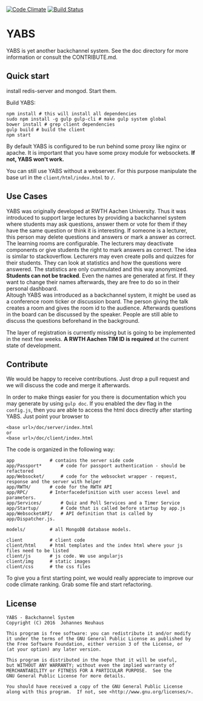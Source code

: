 [![Code Climate](https://codeclimate.com/repos/553cbb63e30ba00a38006646/badges/e059755cfd07f9faef88/gpa.svg)](https://codeclimate.com/repos/553cbb63e30ba00a38006646/feed)
[![Build Status](https://travis-ci.org/j0h/YABS.svg?branch=master)](https://travis-ci.org/j0h/YABS)

# YABS

YABS is yet another backchannel system. See the doc directory for more information or consult the CONTRIBUTE.md.

## Quick start

install redis-server and mongod. Start them.


Build YABS:

```shell
npm install # this will install all dependencies
sudo npm install -g gulp gulp-cli # make gulp system global
bower install # grep client dependencies
gulp build # build the client
npm start
```

By default YABS is configured to be run behind some proxy like nginx or apache. It is 
important that you have some proxy module for websockets. **If not, YABS won't work.**  

You can still use YABS without a webserver. For this purpose manipulate the base url in the
`client/html/index.html` to `/`.

## Use Cases
YABS was originally developed at RWTH Aachen University. Thus it was introduced to support
large lectures by providing a backchannel system where students may ask questions, answer them
or vote for them if they have the same question or think it is interesting. 
If someone is a lecturer, this person may delete questions and answers or mark a answer as correct.
The learning rooms are configurable. The lecturers may deactivate components or give students the
right to mark answers as correct. The idea is similar to stackoverflow. Lecturers may even
create polls and quizzes for their students. They can look at statistics and how the questions were 
answered. The statistics are only cummulated and this way anonymized. **Students can not be tracked**.
Even the names are generated at first. If they want to change their names afterwards, they 
are free to do so in their personal dashboard.  
Altough YABS was introduced as a backchannel system, it might be used as a conference room ticker or
discussion board. The person giving the talk creates a room and gives the room id to the audience.
Afterwards questions in the board can be discussed by the speaker. People are still able to discuss
the questions beforehand in the background.  

The layer of registration is currently missing but is going to be implemented in the next few weeks.
**A RWTH Aachen TIM ID is required** at the current state of development.

## Contribute
We would be happy to receive contributions. Just drop a pull request and we will discuss 
the code and merge it afterwards.  

In order to make things easier for you there is documentation which you may generate by using
`gulp doc`. If you enabled the dev flag in the `config.js`, then you are able to access the 
html docs directly after starting YABS. Just point your browser to 
```
<base url>/doc/server/index.html
or
<base url>/doc/client/index.html
```

The code is organized in the following way:
```
app 			# contains the server side code
app/Passport*		# code for passport authentication - should be refactored
app/Websocket/		# code for the websocket wrapper - request, response and the server with helper
app/RWTH/		# code for the RWTH API
app/RPC/		# Interfacedefinition with user access level and parameters. 
app/Services/		# Quiz and Poll Services and a Timer Service
app/Startup/		# Code that is called before startup by app.js
app/WebsocketAPI/	# API definition that is called by app/Dispatcher.js.

models/			# all MongoDB database models.

client			# client code
client/html		# html templates and the index html where your js files need to be listed
client/js		# js code. We use angularjs
client/img		# static images
client/css		# the css files
```
To give you a first starting point, we would really appreciate to improve our code climate ranking. 
Grab some file and start refactoring.

## License

```
YABS - Backchannel System
Copyright (C) 2016  Johannes Neuhaus

This program is free software: you can redistribute it and/or modify
it under the terms of the GNU General Public License as published by
the Free Software Foundation, either version 3 of the License, or
(at your option) any later version.

This program is distributed in the hope that it will be useful,
but WITHOUT ANY WARRANTY; without even the implied warranty of
MERCHANTABILITY or FITNESS FOR A PARTICULAR PURPOSE.  See the
GNU General Public License for more details.

You should have received a copy of the GNU General Public License
along with this program.  If not, see <http://www.gnu.org/licenses/>.
```
